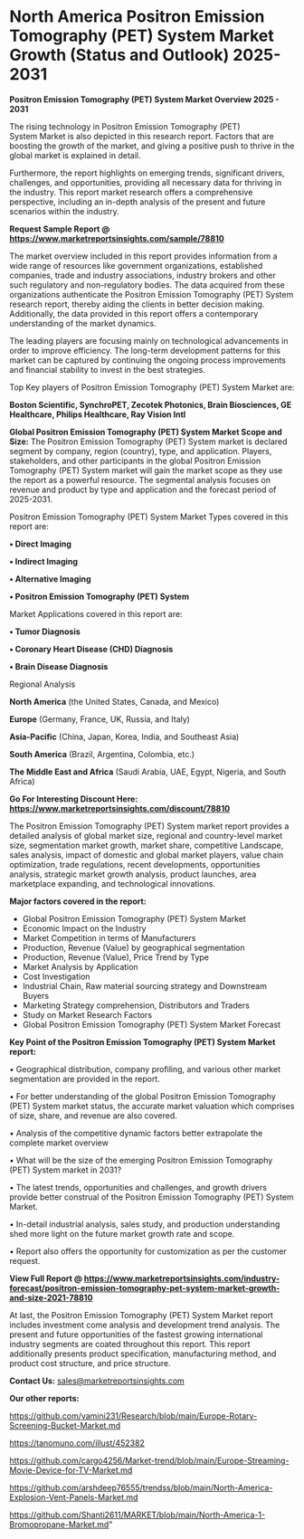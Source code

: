  # North America Positron Emission Tomography (PET) System Market Growth (Status and Outlook) 2025-2031

<Strong> Positron Emission Tomography (PET) System Market Overview 2025 - 2031</strong>

The rising technology in Positron Emission Tomography (PET) System Market is also depicted in this research report. Factors that are boosting the growth of the market, and giving a positive push to thrive in the global market is explained in detail.

Furthermore, the report highlights on emerging trends, significant drivers, challenges, and opportunities, providing all necessary data for thriving in the industry. This report market research offers a comprehensive perspective, including an in-depth analysis of the present and future scenarios within the industry.

<strong>Request Sample Report @ <a href=https://www.marketreportsinsights.com/sample/78810>https://www.marketreportsinsights.com/sample/78810</a></strong>

The market overview included in this report provides information from a wide range of resources like government organizations, established companies, trade and industry associations, industry brokers and other such regulatory and non-regulatory bodies. The data acquired from these organizations authenticate the Positron Emission Tomography (PET) System research report, thereby aiding the clients in better decision making. Additionally, the data provided in this report offers a contemporary understanding of the market dynamics.

The leading players are focusing mainly on technological advancements in order to improve efficiency. The long-term development patterns for this market can be captured by continuing the ongoing process improvements and financial stability to invest in the best strategies.

Top Key players of Positron Emission Tomography (PET) System Market are:

<strong>Boston Scientific, SynchroPET, Zecotek Photonics, Brain Biosciences, GE Healthcare, Philips Healthcare, Ray Vision Intl</strong>

<strong><b>Global Positron Emission Tomography (PET) System Market Scope and Size:</b></strong>
The Positron Emission Tomography (PET) System market is declared segment by company, region (country), type, and application. Players, stakeholders, and other participants in the global Positron Emission Tomography (PET) System market will gain the market scope as they use the report as a powerful resource. The segmental analysis focuses on revenue and product by type and application and the forecast period of 2025-2031.

Positron Emission Tomography (PET) System Market Types covered in this report are:

<strong>• Direct Imaging

• Indirect Imaging

• Alternative Imaging

• Positron Emission Tomography (PET) System</strong>

Market Applications covered in this report are:

<strong>• Tumor Diagnosis

• Coronary Heart Disease (CHD) Diagnosis

• Brain Disease Diagnosis</strong> 

Regional Analysis

<strong>North America</strong> (the United States, Canada, and Mexico)

<strong>Europe</strong> (Germany, France, UK, Russia, and Italy)

<strong>Asia-Pacific</strong> (China, Japan, Korea, India, and Southeast Asia)

<strong>South America</strong> (Brazil, Argentina, Colombia, etc.)

<strong>The Middle East and Africa</strong> (Saudi Arabia, UAE, Egypt, Nigeria, and South Africa)

<strong>Go For Interesting Discount Here: <a href=https://www.marketreportsinsights.com/discount/78810>https://www.marketreportsinsights.com/discount/78810</a></strong>

The Positron Emission Tomography (PET) System market report provides a detailed analysis of global market size, regional and country-level market size, segmentation market growth, market share, competitive Landscape, sales analysis, impact of domestic and global market players, value chain optimization, trade regulations, recent developments, opportunities analysis, strategic market growth analysis, product launches, area marketplace expanding, and technological innovations.

<strong><b>Major factors covered in the report:</b></strong>
<ul>
  <li>Global Positron Emission Tomography (PET) System Market </li>
  <li>Economic Impact on the Industry</li>
  <li>Market Competition in terms of Manufacturers</li>
  <li>Production, Revenue (Value) by geographical segmentation</li>
  <li>Production, Revenue (Value), Price Trend by Type</li>
  <li>Market Analysis by Application</li>
  <li>Cost Investigation</li>
  <li>Industrial Chain, Raw material sourcing strategy and Downstream Buyers</li>
  <li>Marketing Strategy comprehension, Distributors and Traders</li>
  <li>Study on Market Research Factors</li>
  <li>Global Positron Emission Tomography (PET) System Market Forecast</li>
</ul>

<strong><b>Key Point of the Positron Emission Tomography (PET) System Market report:</b></strong>

• Geographical distribution, company profiling, and various other market segmentation are provided in the report.

• For better understanding of the global Positron Emission Tomography (PET) System market status, the accurate market valuation which comprises of size, share, and revenue are also covered.

• Analysis of the competitive dynamic factors better extrapolate the complete market overview

• What will be the size of the emerging Positron Emission Tomography (PET) System market in 2031?

• The latest trends, opportunities and challenges, and growth drivers provide better construal of the Positron Emission Tomography (PET) System Market.

• In-detail industrial analysis, sales study, and production understanding shed more light on the future market growth rate and scope.

• Report also offers the opportunity for customization as per the customer request.

<strong><b>View Full Report @ <a href=https://www.marketreportsinsights.com/industry-forecast/positron-emission-tomography-pet-system-market-growth-and-size-2021-78810>https://www.marketreportsinsights.com/industry-forecast/positron-emission-tomography-pet-system-market-growth-and-size-2021-78810</a></b></strong>


At last, the Positron Emission Tomography (PET) System Market report includes investment come analysis and development trend analysis. The present and future opportunities of the fastest growing international industry segments are coated throughout this report. This report additionally presents product specification, manufacturing method, and product cost structure, and price structure.

<strong>Contact Us:</strong>
sales@marketreportsinsights.com

<strong>Our other reports:</strong>

<a href=https://github.com/yamini231/Research/blob/main/Europe-Rotary-Screening-Bucket-Market.md>https://github.com/yamini231/Research/blob/main/Europe-Rotary-Screening-Bucket-Market.md</a>

<a href=https://tanomuno.com/illust/452382>https://tanomuno.com/illust/452382</a>

<a href=https://github.com/cargo4256/Market-trend/blob/main/Europe-Streaming-Movie-Device-for-TV-Market.md>https://github.com/cargo4256/Market-trend/blob/main/Europe-Streaming-Movie-Device-for-TV-Market.md</a>

<a href=https://github.com/arshdeep76555/trendss/blob/main/North-America-Explosion-Vent-Panels-Market.md>https://github.com/arshdeep76555/trendss/blob/main/North-America-Explosion-Vent-Panels-Market.md</a>

<a href=https://github.com/Shanti2611/MARKET/blob/main/North-America-1-Bromopropane-Market.md>https://github.com/Shanti2611/MARKET/blob/main/North-America-1-Bromopropane-Market.md</a>"
